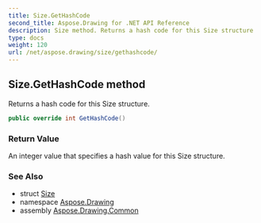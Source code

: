 ```yaml
---
title: Size.GetHashCode
second_title: Aspose.Drawing for .NET API Reference
description: Size method. Returns a hash code for this Size structure
type: docs
weight: 120
url: /net/aspose.drawing/size/gethashcode/
---
```

## Size.GetHashCode method

Returns a hash code for this Size structure.

```csharp
public override int GetHashCode()
```

### Return Value

An integer value that specifies a hash value for this Size structure.

### See Also

* struct [Size](../)
* namespace [Aspose.Drawing](../../size/)
* assembly [Aspose.Drawing.Common](../../../)


